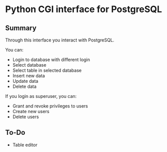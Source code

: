 # Python CGI interface for PostgreSQL

## Summary

Through this interface you interact with PostgreSQL.

You can:
* Login to database with different login
* Select database
* Select table in selected database
* Insert new data
* Update data
* Delete data

If you login as superuser, you can:

* Grant and revoke privileges to users
* Create new users
* Delete users

## To-Do
* Table editor

